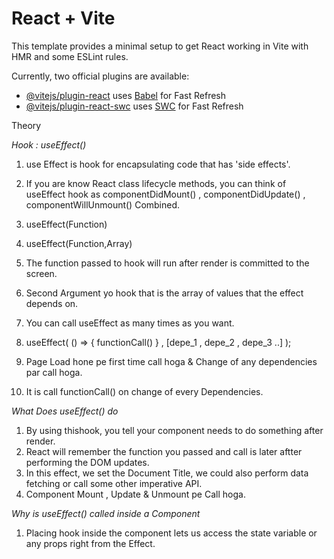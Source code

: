 # React + Vite

This template provides a minimal setup to get React working in Vite with HMR and some ESLint rules.

Currently, two official plugins are available:

- [@vitejs/plugin-react](https://github.com/vitejs/vite-plugin-react/blob/main/packages/plugin-react/README.md) uses [Babel](https://babeljs.io/) for Fast Refresh
- [@vitejs/plugin-react-swc](https://github.com/vitejs/vite-plugin-react-swc) uses [SWC](https://swc.rs/) for Fast Refresh


Theory

_Hook : useEffect()_

1. use Effect is hook for encapsulating code that has 'side effects'.
2. If you are know React class lifecycle methods, you can think of useEffect hook as componentDidMount() , componentDidUpdate() , componentWillUnmount() Combined.

3. useEffect(Function)
4. useEffect(Function,Array)

5. The function passed to hook will run after render is committed to the screen.
6. Second Argument yo hook that is the array of values that the effect depends on.
7. You can call useEffect as many times as you want.

8. useEffect( () => { functionCall() } , [depe_1 , depe_2 , depe_3 ..] );

9. Page Load hone pe first time call hoga & Change of any dependencies par call hoga.
10. It is call functionCall() on change of every Dependencies.


_What Does useEffect() do_

1. By using thishook, you tell your component needs to do something after render.
2. React will remember the function you passed and call is later aftter performing the DOM updates.
3. In this effect, we set the Document Title, we could also perform data fetching or call some other imperative API.
4. Component Mount , Update & Unmount pe Call hoga.


_Why is useEffect() called inside a Component_

1. Placing hook inside the component lets us access the state variable or any props right from the Effect.
